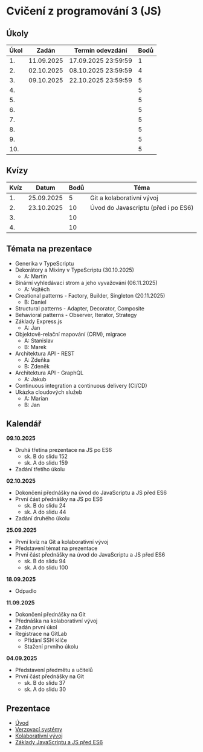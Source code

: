 # Cvičení z programování 3 (JS)

## Úkoly

| Úkol  | Zadán      | Termín odevzdání    | Bodů |
|-------|------------|---------------------|------|
| 1.    | 11.09.2025 | 17.09.2025 23:59:59 | 1    |
| 2.    | 02.10.2025 | 08.10.2025 23:59:59 | 4    |
| 3.    | 09.10.2025 | 22.10.2025 23:59:59 | 5    |
| 4.    |            |                     | 5    |
| 5.    |            |                     | 5    |
| 6.    |            |                     | 5    |
| 7.    |            |                     | 5    |
| 8.    |            |                     | 5    |
| 9.    |            |                     | 5    |
| 10.   |            |                     | 5    |

## Kvízy

| Kvíz  | Datum      | Bodů | Téma                                |
|-------|------------|------|-------------------------------------|
| 1.    | 25.09.2025 | 5    | Git a kolaborativní vývoj           |
| 2.    | 23.10.2025 | 10   | Úvod do Javascriptu (před i po ES6) |
| 3.    |            | 10   |                                     |
| 4.    |            | 10   |                                     |

## Témata na prezentace

- Generika v TypeScriptu
- Dekorátory a Mixiny v TypeScriptu (30.10.2025)
  - A: Martin
- Binární vyhledávací strom a jeho vyvažování (06.11.2025)
  - A: Vojtěch
- Creational patterns - Factory, Builder, Singleton (20.11.2025)
  - B: Daniel
- Structural patterns - Adapter, Decorator, Composite
- Behavioral patterns - Observer, Iterator, Strategy
- Základy Express.js
  - A: Jan
- Objektově-relační mapování (ORM), migrace
  - A: Stanislav
  - B: Marek
- Architektura API - REST
  - A: Zdeňka
  - B: Zdeněk
- Architektura API - GraphQL
  - A: Jakub
- Continuous integration a continuous delivery (CI/CD)
- Ukázka cloudových služeb
  - A: Marian
  - B: Jan

## Kalendář

**09.10.2025**
- Druhá třetina prezentace na JS po ES6
  - sk. B do slidu 152
  - sk. A do slidu 159
- Zadání třetího úkolu

**02.10.2025**
- Dokončení přednášky na úvod do JavaScriptu a JS před ES6
- První část přednášky na JS po ES6
  - sk. B do slidu 24
  - sk. A do slidu 44
- Zadání druhého úkolu

**25.09.2025**
- První kvíz na Git a kolaborativní vývoj
- Představení témat na prezentace
- První část přednášky na úvod do JavaScriptu a JS před ES6
  - sk. B do slidu 94
  - sk. A do slidu 100

**18.09.2025**
- Odpadlo

**11.09.2025**

- Dokončení přednášky na Git
- Přednáška na kolaborativní vývoj
- Zadán první úkol
- Registrace na GitLab
  - Přidání SSH klíče
  - Stažení prvního úkolu

**04.09.2025**

- Představení předmětu a učitelů
- První část přednášky na Git
  - sk. B do slidu 37
  - sk. A do slidu 30

## Prezentace

- [Úvod](./prezentace/00-uvod.pdf)
- [Verzovací systémy](./prezentace/01-verzovaci-systemy.pdf)
- [Kolaborativní vývoj](./prezentace/02-kolaborativni-vyvoj.pdf)
- [Základy JavaScriptu a JS před ES6](./prezentace/03-zaklady-javascriptu-a-js-pred-es6.pdf)
